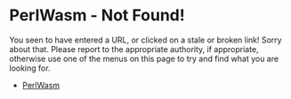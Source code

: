# PerlWasm - Not Found!

You seen to have entered a URL, or clicked on a stale or broken link!
Sorry about that.  Please report to the appropriate authority, if
appropriate, otherwise use one of the menus on this page to try and
find what you are looking for.

 * [PerlWasm](/)
